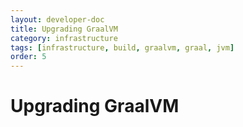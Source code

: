 ```yaml
---
layout: developer-doc
title: Upgrading GraalVM
category: infrastructure
tags: [infrastructure, build, graalvm, graal, jvm]
order: 5
---
```


# Upgrading GraalVM
